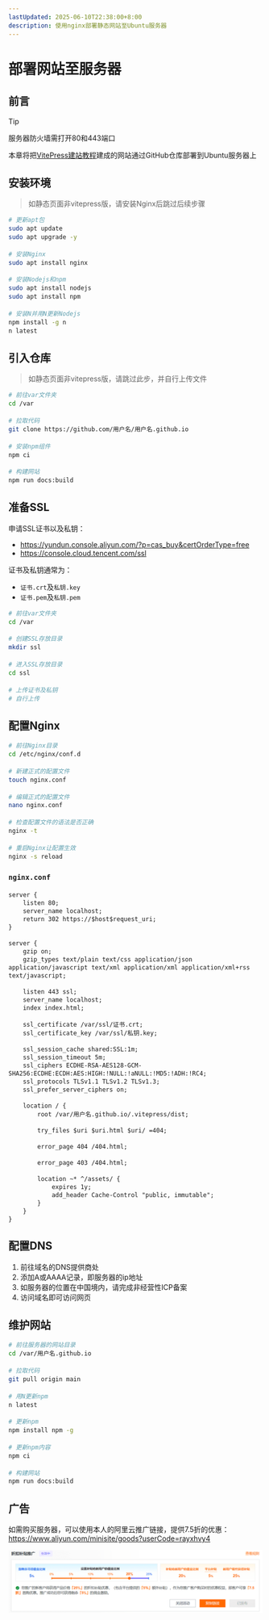```yaml
---
lastUpdated: 2025-06-10T22:38:00+8:00
description: 使用nginx部署静态网站至Ubuntu服务器
---
```


# 部署网站至服务器

## 前言

> [!TIP]
> 服务器防火墙需打开80和443端口

本章将把[VitePress建站教程](/VitePress/)建成的网站通过GitHub仓库部署到Ubuntu服务器上

## 安装环境

> 如静态页面非vitepress版，请安装Nginx后跳过后续步骤

```bash
# 更新apt包
sudo apt update
sudo apt upgrade -y

# 安装Nginx
sudo apt install nginx

# 安装Nodejs和npm
sudo apt install nodejs
sudo apt install npm

# 安装N并用N更新Nodejs
npm install -g n
n latest
```

## 引入仓库

> 如静态页面非vitepress版，请跳过此步，并自行上传文件

```bash
# 前往var文件夹
cd /var

# 拉取代码
git clone https://github.com/用户名/用户名.github.io

# 安装npm组件
npm ci

# 构建网站
npm run docs:build
```

## 准备SSL

申请SSL证书以及私钥：

- <https://yundun.console.aliyun.com/?p=cas_buy&certOrderType=free>
- <https://console.cloud.tencent.com/ssl>

证书及私钥通常为：

- `证书.crt`及`私钥.key`
- `证书.pem`及`私钥.pem`

```bash
# 前往var文件夹
cd /var

# 创建SSL存放目录
mkdir ssl

# 进入SSL存放目录
cd ssl

# 上传证书及私钥
# 自行上传
```

## 配置Nginx

```bash
# 前往Nginx目录
cd /etc/nginx/conf.d

# 新建正式的配置文件
touch nginx.conf

# 编辑正式的配置文件
nano nginx.conf

# 检查配置文件的语法是否正确
nginx -t

# 重启Nginx让配置生效
nginx -s reload
```

### `nginx.conf`

```nginx{15,16,25}
server {
    listen 80;
    server_name localhost;
    return 302 https://$host$request_uri;
}

server {
    gzip on;
    gzip_types text/plain text/css application/json application/javascript text/xml application/xml application/xml+rss text/javascript;

    listen 443 ssl;
    server_name localhost;
    index index.html;

    ssl_certificate /var/ssl/证书.crt;
    ssl_certificate_key /var/ssl/私钥.key;

    ssl_session_cache shared:SSL:1m;
    ssl_session_timeout 5m;
    ssl_ciphers ECDHE-RSA-AES128-GCM-SHA256:ECDHE:ECDH:AES:HIGH:!NULL:!aNULL:!MD5:!ADH:!RC4;
    ssl_protocols TLSv1.1 TLSv1.2 TLSv1.3;
    ssl_prefer_server_ciphers on;

    location / {
        root /var/用户名.github.io/.vitepress/dist;

        try_files $uri $uri.html $uri/ =404;

        error_page 404 /404.html;

        error_page 403 /404.html;

        location ~* ^/assets/ {
            expires 1y;
            add_header Cache-Control "public, immutable";
        }
    }
}
```

## 配置DNS

1. 前往域名的DNS提供商处
2. 添加A或AAAA记录，即服务器的ip地址
3. 如服务器的位置在中国境内，请完成非经营性ICP备案
4. 访问域名即可访问网页

## 维护网站

```bash
# 前往服务器的网站目录
cd /var/用户名.github.io

# 拉取代码
git pull origin main

# 用N更新npm
n latest

# 更新npm
npm install npm -g

# 更新npm内容
npm ci

# 构建网站
npm run docs:build
```

## 广告

如需购买服务器，可以使用本人的阿里云推广链接，提供7.5折的优惠：<https://www.aliyun.com/minisite/goods?userCode=rayxhvy4>

![ad](ad.png)
